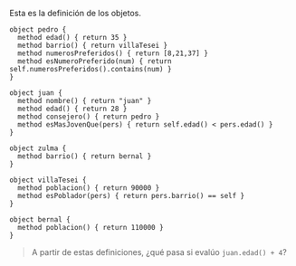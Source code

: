 Esta es la definición de los objetos.

```
object pedro {
  method edad() { return 35 }
  method barrio() { return villaTesei }
  method numerosPreferidos() { return [8,21,37] }
  method esNumeroPreferido(num) { return self.numerosPreferidos().contains(num) }
}

object juan {
  method nombre() { return "juan" }
  method edad() { return 28 }
  method consejero() { return pedro }
  method esMasJovenQue(pers) { return self.edad() < pers.edad() }
}

object zulma {
  method barrio() { return bernal }
}

object villaTesei {
  method poblacion() { return 90000 }
  method esPoblador(pers) { return pers.barrio() == self }
}

object bernal {
  method poblacion() { return 110000 }
}
```

> A partir de estas definiciones, ¿qué pasa si evalúo `juan.edad() + 4`?
